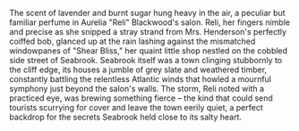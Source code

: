 The scent of lavender and burnt sugar hung heavy in the air, a peculiar but familiar perfume in Aurelia "Reli" Blackwood's salon. Reli, her fingers nimble and precise as she snipped a stray strand from Mrs. Henderson's perfectly coiffed bob, glanced up at the rain lashing against the mismatched windowpanes of "Shear Bliss," her quaint little shop nestled on the cobbled side street of Seabrook.  Seabrook itself was a town clinging stubbornly to the cliff edge, its houses a jumble of grey slate and weathered timber, constantly battling the relentless Atlantic winds that howled a mournful symphony just beyond the salon's walls.  The storm, Reli noted with a practiced eye, was brewing something fierce – the kind that could send tourists scurrying for cover and leave the town eerily quiet, a perfect backdrop for the secrets Seabrook held close to its salty heart.
